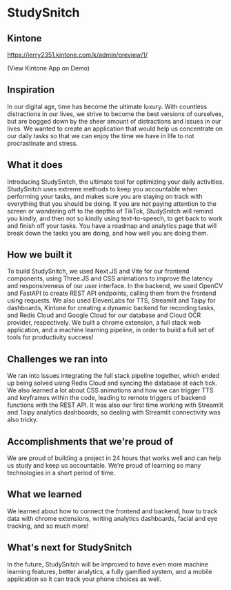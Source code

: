 # StudySnitch

## Kintone

https://jerry2351.kintone.com/k/admin/preview/1/

(View Kintone App on Demo)

## Inspiration

In our digital age, time has become the ultimate luxury. With countless distractions in our lives, we strive to become the best versions of ourselves, but are bogged down by the sheer amount of distractions and issues in our lives. We wanted to create an application that would help us concentrate on our daily tasks so that we can enjoy the time we have in life to not procrastinate and stress. 

## What it does

Introducing StudySnitch, the ultimate tool for optimizing your daily activities. StudySnitch uses extreme methods to keep you accountable when performing your tasks, and makes sure you are staying on track with everything that you should be doing. If you are not paying attention to the screen or wandering off to the depths of TikTok, StudySnitch will remind you kindly, and then not so kindly using text-to-speech, to get back to work and finish off your tasks. You have a roadmap and analytics page that will break down the tasks you are doing, and how well you are doing them. 

## How we built it

To build StudySnitch, we used Next.JS and Vite for our frontend components, using Three.JS and CSS animations to improve the latency and responsiveness of our user interface. In the backend, we used OpenCV and FastAPI to create REST API endpoints, calling them from the frontend using requests. We also used ElevenLabs for TTS, Streamlit and Taipy for dashboards, Kintone for creating a dynamic backend for recording tasks, and Redis Cloud and Google Cloud for our database and Cloud OCR provider, respectively. We built a chrome extension, a full stack web application, and a machine learning pipeline, in order to build a full set of tools for productivity success! 

## Challenges we ran into

We ran into issues integrating the full stack pipeline together, which ended up being solved using Redis Cloud and syncing the database at each tick. We also learned a lot about CSS animations and how we can trigger TTS and keyframes within the code, leading to remote triggers of backend functions with the REST API. It was also our first time working with Streamlit and Taipy analytics dashboards, so dealing with Streamlit connectivity was also tricky. 

## Accomplishments that we're proud of

We are proud of building a project in 24 hours that works well and can help us study and keep us accountable. We’re proud of learning so many technologies in a short period of time. 

## What we learned

We learned about how to connect the frontend and backend, how to track data with chrome extensions, writing analytics dashboards, facial and eye tracking, and so much more! 

## What's next for StudySnitch

In the future, StudySnitch will be improved to have even more machine learning features, better analytics, a fully gamified system, and a mobile application so it can track your phone choices as well. 
